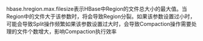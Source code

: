 
hbase.hregion.max.filesize表示HBase中Region的文件总大小的最大值。当Region中的文件大于该参数时，将会导致Region分裂。如果该参数设置过小时，
可能会导致Split操作频繁如果该参数设置过大时，会导致Compaction操作需要处理的文件个数增大，影响Compaction执行效率


